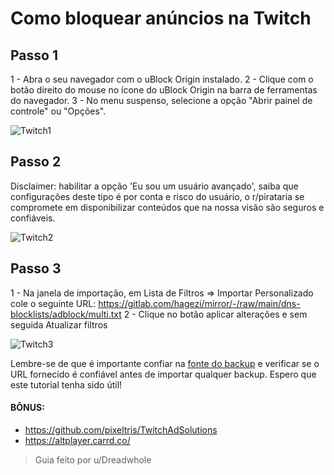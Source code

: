 # Como bloquear anúncios na Twitch

## Passo 1

1 - Abra o seu navegador com o uBlock Origin instalado.
2 - Clique com o botão direito do mouse no ícone do uBlock Origin na barra de ferramentas do navegador.
3 - No menu suspenso, selecione a opção "Abrir painel de controle" ou "Opções".

![Twitch1](/images/twitch1.png)

## Passo 2

Disclaimer: habilitar a opção 'Eu sou um usuário avançado', saiba que configurações deste tipo é por conta e risco do usuário, o r/pirataria se compromete em disponibilizar conteúdos que na nossa visão são seguros e confiáveis.

![Twitch2](/images/twitch2.png)

## Passo 3

1 - Na janela de importação, em Lista de Filtros => Importar Personalizado cole o seguinte URL: https://gitlab.com/hagezi/mirror/-/raw/main/dns-blocklists/adblock/multi.txt
2 - Clique no botão aplicar alterações e sem seguida Atualizar filtros

![Twitch3](/images/twitch3.png)

Lembre-se de que é importante confiar na [fonte do backup](https://web.archive.org/web/20231026142118/https://raw.githubusercontent.com/Dreadwhole/ublock-hagezi-list/60c0f8a3768b919627480a89a20e577648723123/ublock-rogin-hagezi-list-activated.txt) e verificar se o URL fornecido é confiável antes de importar qualquer backup. Espero que este tutorial tenha sido útil!

#### BÔNUS:

- https://github.com/pixeltris/TwitchAdSolutions
- https://altplayer.carrd.co/

> Guia feito por u/Dreadwhole
